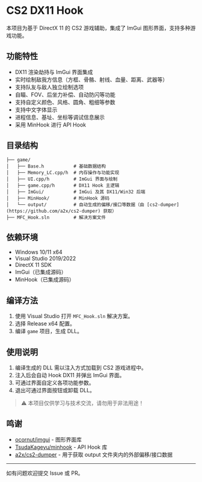 # CS2 DX11 Hook

本项目为基于 DirectX 11 的 CS2 游戏辅助，集成了 ImGui 图形界面，支持多种游戏功能。

## 功能特性
- DX11 渲染劫持与 ImGui 界面集成
- 实时绘制敌我方信息（方框、骨骼、射线、血量、距离、武器等）
- 支持队友与敌人独立绘制选项
- 自瞄、FOV、后坐力补偿、自动防闪等功能
- 支持自定义颜色、风格、圆角、粗细等参数
- 支持中文字体显示
- 进程信息、基址、坐标等调试信息展示
- 采用 MinHook 进行 API Hook

## 目录结构
```
├── game/
│   ├── Base.h           # 基础数据结构
│   ├── Memory_LC.cpp/h  # 内存操作与功能实现
│   ├── UI.cpp/h         # ImGui 界面与绘制
│   ├── game.cpp/h       # DX11 Hook 主逻辑
│   ├── ImGui/           # ImGui 及其 DX11/Win32 后端
│   ├── MinHook/         # MinHook 源码
│   └── output/          # 自动生成的偏移/接口等数据（由 [cs2-dumper](https://github.com/a2x/cs2-dumper) 获取）
├── MFC_Hook.sln         # 解决方案文件
```

## 依赖环境
- Windows 10/11 x64
- Visual Studio 2019/2022
- DirectX 11 SDK
- ImGui（已集成源码）
- MinHook（已集成源码）

## 编译方法
1. 使用 Visual Studio 打开 `MFC_Hook.sln` 解决方案。
2. 选择 Release x64 配置。
3. 编译 `game` 项目，生成 DLL。

## 使用说明
1. 编译生成的 DLL 需以注入方式加载到 CS2 游戏进程中。
2. 注入后会自动 Hook DX11 并弹出 ImGui 界面。
3. 可通过界面自定义各项功能参数。
4. 退出可通过界面按钮或卸载 DLL。

> ⚠️ 本项目仅供学习与技术交流，请勿用于非法用途！

## 鸣谢
- [ocornut/imgui](https://github.com/ocornut/imgui) - 图形界面库
- [TsudaKageyu/minhook](https://github.com/TsudaKageyu/minhook) - API Hook 库
- [a2x/cs2-dumper](https://github.com/a2x/cs2-dumper) - 用于获取 output 文件夹内的外部偏移/接口数据

---

如有问题欢迎提交 Issue 或 PR。
